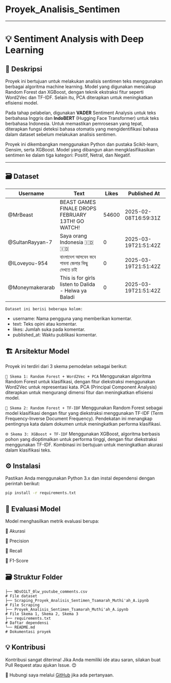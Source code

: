 # Proyek_Analisis_Sentimen
---
# 💡 Sentiment Analysis with Deep Learning

## 📌 Deskripsi
Proyek ini bertujuan untuk melakukan analisis sentimen teks menggunakan berbagai algoritma machine learning. Model yang digunakan mencakup Random Forest dan XGBoost, dengan teknik ekstraksi fitur seperti Word2Vec dan TF-IDF. Selain itu, PCA diterapkan untuk meningkatkan efisiensi model.

Pada tahap pelabelan, digunakan **VADER** Sentiment Analysis untuk teks berbahasa Inggris dan **IndoBERT** (Hugging Face Transformer) untuk teks berbahasa Indonesia. Untuk memastikan pemrosesan yang tepat, diterapkan fungsi deteksi bahasa otomatis yang mengidentifikasi bahasa dalam dataset sebelum melakukan analisis sentimen.

Proyek ini dikembangkan menggunakan Python dan pustaka Scikit-learn, Gensim, serta XGBoost. Model yang dibangun akan mengklasifikasikan sentimen ke dalam tiga kategori: Positif, Netral, dan Negatif.

---

## 🗃️ Dataset
| **Username**       | **Text**                                                                                   | **Likes** | **Published At**        |
|--------------------|--------------------------------------------------------------------------------------------|---------- |-------------------------|
| @MrBeast           | BEAST GAMES FINALE DROPS FEBRUARY 13TH! GO WATCH!                                          | 54600     | 2025-02-08T16:59:31Z    |
| @SultanRayyan-7    | Saya orang Indonesia 🇮🇩🇮🇩                                                                   | 0         | 2025-03-19T21:51:42Z    |
| @ILoveyou-954      | বাংলাদেশ আসবেন কবে পাবনা জেলার কিছু দেখতে চাই	                                            | 0         | 2025-03-19T21:51:42Z    |
| @Moneymakerarab    | This is for girls listen to Dalida - Helwa ya Baladi                                       | 0         | 2025-03-19T21:51:42Z    |


```Dataset ini berisi beberapa kolom:```
- username: Nama pengguna yang memberikan komentar.
- text: Teks opini atau komentar.
- likes: Jumlah suka pada komentar.
- published_at: Waktu publikasi komentar.

## 🏗️ Arsitektur Model
Proyek ini terdiri dari 3 skema pemodelan sebagai berikut:

`🚀 Skema 1: Random Forest + Word2Vec + PCA`
Menggunakan algoritma Random Forest untuk klasifikasi, dengan fitur diekstraksi menggunakan Word2Vec untuk representasi kata. PCA (Principal Component Analysis) diterapkan untuk mengurangi dimensi fitur dan meningkatkan efisiensi model.

`🌊 Skema 2: Random Forest + TF-IDF`
Menggunakan Random Forest sebagai model klasifikasi dengan fitur yang diekstraksi menggunakan TF-IDF (Term Frequency-Inverse Document Frequency). Pendekatan ini menangkap pentingnya kata dalam dokumen untuk meningkatkan performa klasifikasi.

`🌐 Skema 3: XGBoost + TF-IDF`
Menggunakan XGBoost, algoritma berbasis pohon yang dioptimalkan untuk performa tinggi, dengan fitur diekstraksi menggunakan TF-IDF. Kombinasi ini bertujuan untuk meningkatkan akurasi dalam klasifikasi teks.

## ⚙️ Instalasi
Pastikan Anda menggunakan Python 3.x dan instal dependensi dengan perintah berikut:

```sh
pip install -r requirements.txt
```

## 📝 Evaluasi Model
Model menghasilkan metrik evaluasi berupa:

🎯 Akurasi

📝 Precision

🔁 Recall

🌟 F1-Score

## 🗃️ Struktur Folder
```
├── NDsO1LT_0lw_youtube_comments.csv                                      # File dataset
├── Scraping_Proyek_Analisis_Sentimen_Tsamarah_Muthi'ah_A.ipynb           # File Scraping
├── Proyek_Analisis_Sentimen_Tsamarah_Muthi'ah_A.ipynb                    # File Skema 1, Skema 2, Skema 3
├── requirements.txt                                                      # Daftar dependensi
└── README.md                                                             # Dokumentasi proyek
```

## 💡 Kontribusi
Kontribusi sangat diterima! Jika Anda memiliki ide atau saran, silakan buat Pull Request atau ajukan Issue. 😊

📧 Hubungi saya melalui [GitHub](https://github.com/MuthiahAinun) jika ada pertanyaan.
